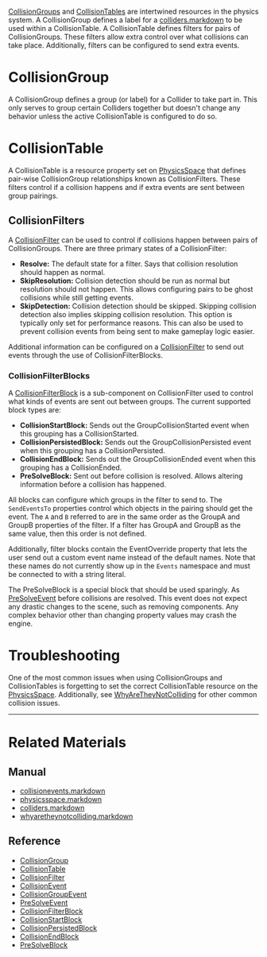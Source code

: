 [ CollisionGroups](https://github.com/ZilchEngine/ZilchDocs/blob/master/code_reference/class_reference/collisiongroup.markdown) and [ CollisionTables](https://github.com/ZilchEngine/ZilchDocs/blob/master/code_reference/class_reference/collisiontable.markdown) are intertwined resources in the physics system. A CollisionGroup defines a label for a [colliders.markdown](https://github.com/ZilchEngine/ZilchDocs/blob/master/zero_editor_documentation/zeromanual/physics/collisionoverview/colliders.markdown) to be used within a CollisionTable. A CollisionTable defines filters for pairs of CollisionGroups. These filters allow extra control over what collisions can take place. Additionally, filters can be configured to send extra events.

 #  CollisionGroup
A CollisionGroup defines a group (or label) for a Collider to take part in. This only serves to group certain Colliders together but doesn't change any behavior unless the active CollisionTable is configured to do so.

 #  CollisionTable
A CollisionTable is a resource property set on [PhysicsSpace](https://github.com/ZilchEngine/ZilchDocs/blob/master/zero_editor_documentation/zeromanual/physics/collisionoverview/physicsspace.markdown) that defines pair-wise CollisionGroup relationships known as CollisionFilters. These filters control if a collision happens and if extra events are sent between group pairings.

 ##  CollisionFilters
A [CollisionFilter](https://github.com/ZilchEngine/ZilchDocs/blob/master/code_reference/class_reference/collisionfilter.markdown) can be used to control if collisions happen between pairs of CollisionGroups. There are three primary states of a CollisionFilter:
 - **Resolve:** The default state for a filter. Says that collision resolution should happen as normal.
 - **SkipResolution:** Collision detection should be run as normal but resolution should not happen. This allows configuring pairs to be ghost collisions while still getting events.
 - **SkipDetection:** Collision detection should be skipped. Skipping collision detection also implies skipping collision resolution. This option is typically only set for performance reasons. This can also be used to prevent collision events from being sent to make gameplay logic easier.
 
Additional information can be configured on a [CollisionFilter](https://github.com/ZilchEngine/ZilchDocs/blob/master/code_reference/class_reference/collisionfilter.markdown) to send out events through the use of CollisionFilterBlocks.

 ###  CollisionFilterBlocks
A [CollisionFilterBlock](https://github.com/ZilchEngine/ZilchDocs/blob/master/code_reference/class_reference/collisionfilterblock.markdown) is a sub-component on CollisionFilter used to control what kinds of events are sent out between groups. The current supported block types are:
 - **CollisionStartBlock:** Sends out the GroupCollisionStarted event when this grouping has a CollisionStarted.
 - **CollisionPersistedBlock:** Sends out the GroupCollisionPersisted event when this grouping has a CollisionPersisted.
 - **CollisionEndBlock:** Sends out the GroupCollisionEnded event when this grouping has a CollisionEnded.
 - **PreSolveBlock:** Sent out before collision is resolved. Allows altering information before a collision has happened.
 
All blocks can configure which groups in the filter to send to. The `SendEventsTo` properties control which objects in the pairing should get the event. The `A` and `B` referred to are in the same order as the GroupA  and GroupB  properties of the filter. If a filter has GroupA and GroupB as the same value, then this order is not defined.

Additionally, filter blocks contain the EventOverride  property that lets the user send out a custom event name instead of the default names. Note that these names do not currently show up in the `Events` namespace and must be connected to with a string literal.

The PreSolveBlock is a special block that should be used sparingly. As [PreSolveEvent](https://github.com/ZilchEngine/ZilchDocs/blob/master/code_reference/class_reference/presolveevent.markdown) before collisions are resolved. This event does not expect any drastic changes to the scene, such as removing components. Any complex behavior other than changing property values may crash the engine.

 #  Troubleshooting
One of the most common issues when using CollisionGroups and CollisionTables is forgetting to set the correct CollisionTable resource on the [PhysicsSpace](https://github.com/ZilchEngine/ZilchDocs/blob/master/zero_editor_documentation/zeromanual/physics/collisionoverview/physicsspace.markdown). Additionally, see [WhyAreTheyNotColliding](https://github.com/ZilchEngine/ZilchDocs/blob/master/zero_editor_documentation/zeromanual/physics/collisionoverview/physicstroubleshooting/whyaretheynotcolliding.markdown) for other common collision issues.

---
 #  Related Materials
 ##  Manual
- [collisionevents.markdown](https://github.com/ZilchEngine/ZilchDocs/blob/master/zero_editor_documentation/zeromanual/physics/collisionoverview/collisionevents.markdown)
- [physicsspace.markdown](https://github.com/ZilchEngine/ZilchDocs/blob/master/zero_editor_documentation/zeromanual/physics/collisionoverview/physicsspace.markdown)
- [colliders.markdown](https://github.com/ZilchEngine/ZilchDocs/blob/master/zero_editor_documentation/zeromanual/physics/collisionoverview/colliders.markdown)
- [whyaretheynotcolliding.markdown](https://github.com/ZilchEngine/ZilchDocs/blob/master/zero_editor_documentation/zeromanual/physics/collisionoverview/physicstroubleshooting/whyaretheynotcolliding.markdown)

 ##  Reference
- [CollisionGroup](https://github.com/ZilchEngine/ZilchDocs/blob/master/code_reference/class_reference/collisiongroup.markdown)
- [CollisionTable](https://github.com/ZilchEngine/ZilchDocs/blob/master/code_reference/class_reference/collisiontable.markdown)
- [CollisionFilter](https://github.com/ZilchEngine/ZilchDocs/blob/master/code_reference/class_reference/collisionfilter.markdown)
- [CollisionEvent](https://github.com/ZilchEngine/ZilchDocs/blob/master/code_reference/class_reference/collisionevent.markdown)
- [CollisionGroupEvent](https://github.com/ZilchEngine/ZilchDocs/blob/master/code_reference/class_reference/collisiongroupevent.markdown)
- [PreSolveEvent](https://github.com/ZilchEngine/ZilchDocs/blob/master/code_reference/class_reference/presolveevent.markdown)
- [CollisionFilterBlock](https://github.com/ZilchEngine/ZilchDocs/blob/master/code_reference/class_reference/collisionfilterblock.markdown)
- [CollisionStartBlock](https://github.com/ZilchEngine/ZilchDocs/blob/master/code_reference/class_reference/collisionstartblock.markdown)
- [CollisionPersistedBlock](https://github.com/ZilchEngine/ZilchDocs/blob/master/code_reference/class_reference/collisionpersistedblock.markdown)
- [CollisionEndBlock](https://github.com/ZilchEngine/ZilchDocs/blob/master/code_reference/class_reference/collisionendblock.markdown)
- [PreSolveBlock](https://github.com/ZilchEngine/ZilchDocs/blob/master/code_reference/class_reference/presolveblock.markdown) 

 